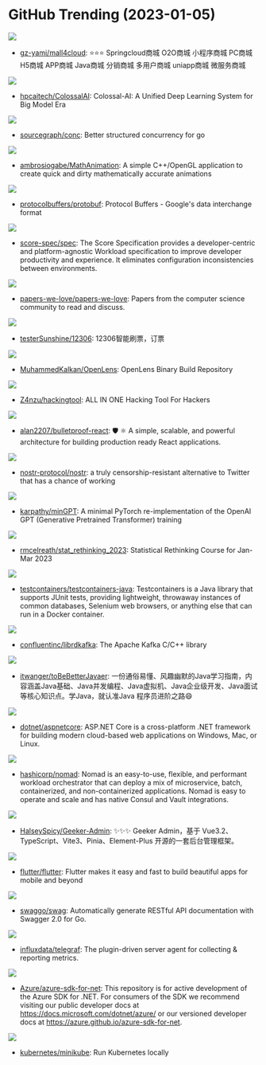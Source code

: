 # GitHub Trending (2023-01-05)

![](https://img.shields.io/badge/Vue-New%20150-green?style=flat-square&logo=appveyor)
- [gz-yami/mall4cloud](https://github.com/gz-yami/mall4cloud): ⭐️⭐️⭐️ Springcloud商城 O2O商城 小程序商城 PC商城 H5商城 APP商城 Java商城 分销商城 多用户商城 uniapp商城 微服务商城

![](https://img.shields.io/badge/Python-New%20143-green?style=flat-square&logo=appveyor)
- [hpcaitech/ColossalAI](https://github.com/hpcaitech/ColossalAI): Colossal-AI: A Unified Deep Learning System for Big Model Era

![](https://img.shields.io/badge/Go-New%20290-green?style=flat-square&logo=appveyor)
- [sourcegraph/conc](https://github.com/sourcegraph/conc): Better structured concurrency for go

![](https://img.shields.io/badge/C%2B%2B-New%20110-green?style=flat-square&logo=appveyor)
- [ambrosiogabe/MathAnimation](https://github.com/ambrosiogabe/MathAnimation): A simple C++/OpenGL application to create quick and dirty mathematically accurate animations

![](https://img.shields.io/badge/C%2B%2B-New%2031-green?style=flat-square&logo=appveyor)
- [protocolbuffers/protobuf](https://github.com/protocolbuffers/protobuf): Protocol Buffers - Google's data interchange format

![](https://img.shields.io/badge/none-New%20863-green?style=flat-square&logo=appveyor)
- [score-spec/spec](https://github.com/score-spec/spec): The Score Specification provides a developer-centric and platform-agnostic Workload specification to improve developer productivity and experience. It eliminates configuration inconsistencies between environments.

![](https://img.shields.io/badge/Shell-New%20250-green?style=flat-square&logo=appveyor)
- [papers-we-love/papers-we-love](https://github.com/papers-we-love/papers-we-love): Papers from the computer science community to read and discuss.

![](https://img.shields.io/badge/Python-New%2033-green?style=flat-square&logo=appveyor)
- [testerSunshine/12306](https://github.com/testerSunshine/12306): 12306智能刷票，订票

![](https://img.shields.io/badge/JavaScript-New%2057-green?style=flat-square&logo=appveyor)
- [MuhammedKalkan/OpenLens](https://github.com/MuhammedKalkan/OpenLens): OpenLens Binary Build Repository

![](https://img.shields.io/badge/Python-New%20482-green?style=flat-square&logo=appveyor)
- [Z4nzu/hackingtool](https://github.com/Z4nzu/hackingtool): ALL IN ONE Hacking Tool For Hackers

![](https://img.shields.io/badge/TypeScript-New%2072-green?style=flat-square&logo=appveyor)
- [alan2207/bulletproof-react](https://github.com/alan2207/bulletproof-react): 🛡️ ⚛️ A simple, scalable, and powerful architecture for building production ready React applications.

![](https://img.shields.io/badge/none-New%2070-green?style=flat-square&logo=appveyor)
- [nostr-protocol/nostr](https://github.com/nostr-protocol/nostr): a truly censorship-resistant alternative to Twitter that has a chance of working

![](https://img.shields.io/badge/Python-New%20413-green?style=flat-square&logo=appveyor)
- [karpathy/minGPT](https://github.com/karpathy/minGPT): A minimal PyTorch re-implementation of the OpenAI GPT (Generative Pretrained Transformer) training

![](https://img.shields.io/badge/none-New%2063-green?style=flat-square&logo=appveyor)
- [rmcelreath/stat_rethinking_2023](https://github.com/rmcelreath/stat_rethinking_2023): Statistical Rethinking Course for Jan-Mar 2023

![](https://img.shields.io/badge/Java-New%2012-green?style=flat-square&logo=appveyor)
- [testcontainers/testcontainers-java](https://github.com/testcontainers/testcontainers-java): Testcontainers is a Java library that supports JUnit tests, providing lightweight, throwaway instances of common databases, Selenium web browsers, or anything else that can run in a Docker container.

![](https://img.shields.io/badge/C-New%2012-green?style=flat-square&logo=appveyor)
- [confluentinc/librdkafka](https://github.com/confluentinc/librdkafka): The Apache Kafka C/C++ library

![](https://img.shields.io/badge/Java-New%20146-green?style=flat-square&logo=appveyor)
- [itwanger/toBeBetterJavaer](https://github.com/itwanger/toBeBetterJavaer): 一份通俗易懂、风趣幽默的Java学习指南，内容涵盖Java基础、Java并发编程、Java虚拟机、Java企业级开发、Java面试等核心知识点。学Java，就认准Java 程序员进阶之路😄

![](https://img.shields.io/badge/C%23-New%2017-green?style=flat-square&logo=appveyor)
- [dotnet/aspnetcore](https://github.com/dotnet/aspnetcore): ASP.NET Core is a cross-platform .NET framework for building modern cloud-based web applications on Windows, Mac, or Linux.

![](https://img.shields.io/badge/Go-New%2025-green?style=flat-square&logo=appveyor)
- [hashicorp/nomad](https://github.com/hashicorp/nomad): Nomad is an easy-to-use, flexible, and performant workload orchestrator that can deploy a mix of microservice, batch, containerized, and non-containerized applications. Nomad is easy to operate and scale and has native Consul and Vault integrations.

![](https://img.shields.io/badge/Vue-New%2010-green?style=flat-square&logo=appveyor)
- [HalseySpicy/Geeker-Admin](https://github.com/HalseySpicy/Geeker-Admin): ✨✨✨ Geeker Admin，基于 Vue3.2、TypeScript、Vite3、Pinia、Element-Plus 开源的一套后台管理框架。

![](https://img.shields.io/badge/Dart-New%2067-green?style=flat-square&logo=appveyor)
- [flutter/flutter](https://github.com/flutter/flutter): Flutter makes it easy and fast to build beautiful apps for mobile and beyond

![](https://img.shields.io/badge/Go-New%2020-green?style=flat-square&logo=appveyor)
- [swaggo/swag](https://github.com/swaggo/swag): Automatically generate RESTful API documentation with Swagger 2.0 for Go.

![](https://img.shields.io/badge/Go-New%2019-green?style=flat-square&logo=appveyor)
- [influxdata/telegraf](https://github.com/influxdata/telegraf): The plugin-driven server agent for collecting & reporting metrics.

![](https://img.shields.io/badge/none-New%2011-green?style=flat-square&logo=appveyor)
- [Azure/azure-sdk-for-net](https://github.com/Azure/azure-sdk-for-net): This repository is for active development of the Azure SDK for .NET. For consumers of the SDK we recommend visiting our public developer docs at https://docs.microsoft.com/dotnet/azure/ or our versioned developer docs at https://azure.github.io/azure-sdk-for-net.

![](https://img.shields.io/badge/Go-New%2044-green?style=flat-square&logo=appveyor)
- [kubernetes/minikube](https://github.com/kubernetes/minikube): Run Kubernetes locally

